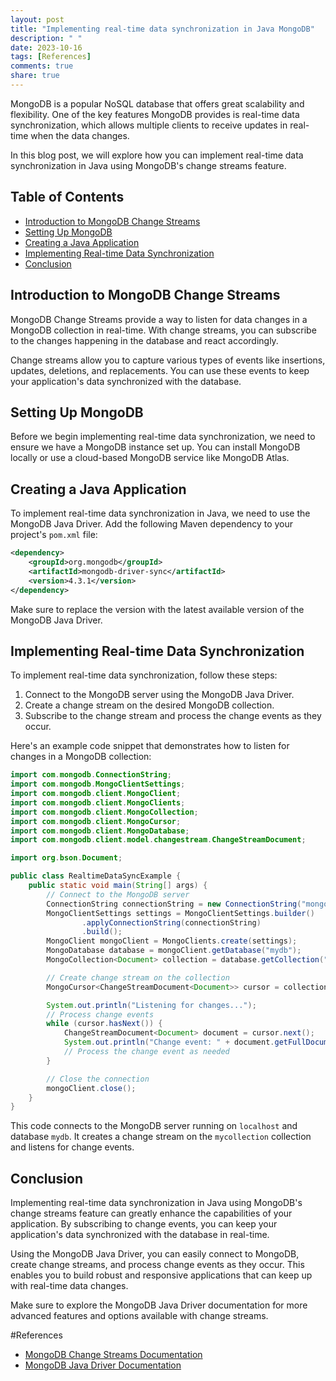 ```yaml
---
layout: post
title: "Implementing real-time data synchronization in Java MongoDB"
description: " "
date: 2023-10-16
tags: [References]
comments: true
share: true
---
```


MongoDB is a popular NoSQL database that offers great scalability and flexibility. One of the key features MongoDB provides is real-time data synchronization, which allows multiple clients to receive updates in real-time when the data changes.

In this blog post, we will explore how you can implement real-time data synchronization in Java using MongoDB's change streams feature.

## Table of Contents
- [Introduction to MongoDB Change Streams](#introduction-to-mongodb-change-streams)
- [Setting Up MongoDB](#setting-up-mongodb)
- [Creating a Java Application](#creating-a-java-application)
- [Implementing Real-time Data Synchronization](#implementing-real-time-data-synchronization)
- [Conclusion](#conclusion)

## Introduction to MongoDB Change Streams

MongoDB Change Streams provide a way to listen for data changes in a MongoDB collection in real-time. With change streams, you can subscribe to the changes happening in the database and react accordingly.

Change streams allow you to capture various types of events like insertions, updates, deletions, and replacements. You can use these events to keep your application's data synchronized with the database.

## Setting Up MongoDB

Before we begin implementing real-time data synchronization, we need to ensure we have a MongoDB instance set up. You can install MongoDB locally or use a cloud-based MongoDB service like MongoDB Atlas.

## Creating a Java Application

To implement real-time data synchronization in Java, we need to use the MongoDB Java Driver. Add the following Maven dependency to your project's `pom.xml` file:

```xml
<dependency>
    <groupId>org.mongodb</groupId>
    <artifactId>mongodb-driver-sync</artifactId>
    <version>4.3.1</version>
</dependency>
```

Make sure to replace the version with the latest available version of the MongoDB Java Driver.

## Implementing Real-time Data Synchronization

To implement real-time data synchronization, follow these steps:

1. Connect to the MongoDB server using the MongoDB Java Driver.
2. Create a change stream on the desired MongoDB collection.
3. Subscribe to the change stream and process the change events as they occur.

Here's an example code snippet that demonstrates how to listen for changes in a MongoDB collection:

```java
import com.mongodb.ConnectionString;
import com.mongodb.MongoClientSettings;
import com.mongodb.client.MongoClient;
import com.mongodb.client.MongoClients;
import com.mongodb.client.MongoCollection;
import com.mongodb.client.MongoCursor;
import com.mongodb.client.MongoDatabase;
import com.mongodb.client.model.changestream.ChangeStreamDocument;

import org.bson.Document;

public class RealtimeDataSyncExample {
    public static void main(String[] args) {
        // Connect to the MongoDB server
        ConnectionString connectionString = new ConnectionString("mongodb://localhost:27017");
        MongoClientSettings settings = MongoClientSettings.builder()
                .applyConnectionString(connectionString)
                .build();
        MongoClient mongoClient = MongoClients.create(settings);
        MongoDatabase database = mongoClient.getDatabase("mydb");
        MongoCollection<Document> collection = database.getCollection("mycollection");

        // Create change stream on the collection
        MongoCursor<ChangeStreamDocument<Document>> cursor = collection.watch().iterator();

        System.out.println("Listening for changes...");
        // Process change events
        while (cursor.hasNext()) {
            ChangeStreamDocument<Document> document = cursor.next();
            System.out.println("Change event: " + document.getFullDocument());
            // Process the change event as needed
        }

        // Close the connection
        mongoClient.close();
    }
}
```

This code connects to the MongoDB server running on `localhost` and database `mydb`. It creates a change stream on the `mycollection` collection and listens for change events.

## Conclusion

Implementing real-time data synchronization in Java using MongoDB's change streams feature can greatly enhance the capabilities of your application. By subscribing to change events, you can keep your application's data synchronized with the database in real-time.

Using the MongoDB Java Driver, you can easily connect to MongoDB, create change streams, and process change events as they occur. This enables you to build robust and responsive applications that can keep up with real-time data changes.

Make sure to explore the MongoDB Java Driver documentation for more advanced features and options available with change streams.

#References
- [MongoDB Change Streams Documentation](https://docs.mongodb.com/manual/changeStreams/)
- [MongoDB Java Driver Documentation](https://mongodb.github.io/mongo-java-driver/)